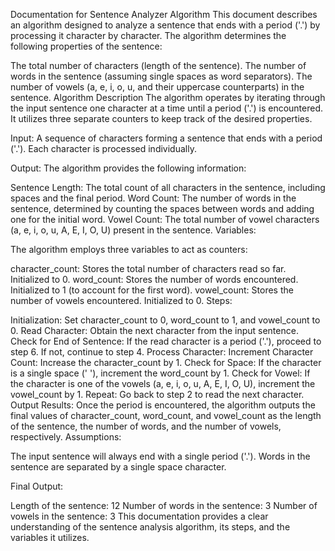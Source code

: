 Documentation for Sentence Analyzer Algorithm
This document describes an algorithm designed to analyze a sentence that ends with a period ('.') by processing it character by character. The algorithm determines the following properties of the sentence:

The total number of characters (length of the sentence).
The number of words in the sentence (assuming single spaces as word separators).
The number of vowels (a, e, i, o, u, and their uppercase counterparts) in the sentence.
Algorithm Description
The algorithm operates by iterating through the input sentence one character at a time until a period ('.') is encountered. It utilizes three separate counters to keep track of the desired properties.

Input: A sequence of characters forming a sentence that ends with a period ('.'). Each character is processed individually.

Output: The algorithm provides the following information:

Sentence Length: The total count of all characters in the sentence, including spaces and the final period.
Word Count: The number of words in the sentence, determined by counting the spaces between words and adding one for the initial word.
Vowel Count: The total number of vowel characters (a, e, i, o, u, A, E, I, O, U) present in the sentence.
Variables:

The algorithm employs three variables to act as counters:

character_count: Stores the total number of characters read so far. Initialized to 0.
word_count: Stores the number of words encountered. Initialized to 1 (to account for the first word).
vowel_count: Stores the number of vowels encountered. Initialized to 0.
Steps:

Initialization: Set character_count to 0, word_count to 1, and vowel_count to 0.
Read Character: Obtain the next character from the input sentence.
Check for End of Sentence:
If the read character is a period ('.'), proceed to step 6.
If not, continue to step 4.
Process Character:
Increment Character Count: Increase the character_count by 1.
Check for Space: If the character is a single space (' '), increment the word_count by 1.
Check for Vowel: If the character is one of the vowels (a, e, i, o, u, A, E, I, O, U), increment the vowel_count by 1.
Repeat: Go back to step 2 to read the next character.
Output Results: Once the period is encountered, the algorithm outputs the final values of character_count, word_count, and vowel_count as the length of the sentence, the number of words, and the number of vowels, respectively.
Assumptions:

The input sentence will always end with a single period ('.').
Words in the sentence are separated by a single space character.

Final Output:

Length of the sentence: 12
Number of words in the sentence: 3
Number of vowels in the sentence: 3
This documentation provides a clear understanding of the sentence analysis algorithm, its steps, and the variables it utilizes.
